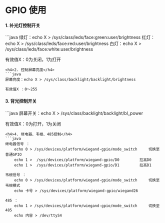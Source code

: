 # GPIO 使用
<h4>1. 补光灯控制开关</h4>
```java
绿灯：echo X > /sys/class/leds/face:green:user/brightness 
红灯：echo X > /sys/class/leds/face:red:user/brightness
白灯：echo X > /sys/class/leds/face:white:user/brightness
    
有效值X：0为关闭，1为打开
```
<h4>2. 控制屏幕亮度</h4>
```java
屏幕亮度：echo X > /sys/class/backlight/backlight/brightness

有效值X ：0～255
```
<h4>3. 背光控制开关</h4>
```java
屏幕开关：echo X > /sys/class/backlight/backlight/bl_power
  
有效值X：0为打开，1为关闭
```
<h4>4. 继电器、韦根、485控制</h4>
```java
继电器信号 ：
	echo 0 > /sys/devices/platform/wiegand-gpio/mode_switch		切换至普通GPIO
	echo 1 >  /sys/devices/platform/wiegand-gpio/D0			拉高D0
	echo 1 >  /sys/devices/platform/wiegand-gpio/D1			拉高D1
    
韦根信号 ：
	echo 0 > /sys/devices/platform/wiegand-gpio/mode_switch		切换至韦根模式
	echo 卡号 > /sys/devices/platform/wiegand-gpio/wiegand26
        
485 ：
	echo 1 > /sys/devices/platform/wiegand-gpio/mode_switch		切换至485
	echo 内容 > /dev/ttyS4  
```
